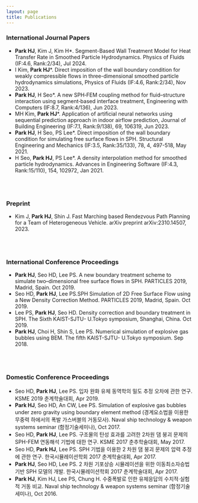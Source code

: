 ```yaml
---
layout: page
title: Publications
---
```


### International Journal Papers
* **Park HJ**, Kim J, Kim H*. Segment-Based Wall Treatment Model for Heat Transfer Rate in Smoothed Particle Hydrodynamics. Physics of Fluids (IF:4.6, Rank:2/34), Jul 2024.
* I Kim,	**Park HJ***. Direct imposition of the wall boundary condition for weakly compressible flows in three-dimensional smoothed particle hydrodynamics simulations, Physics of Fluids (IF:4.6, Rank:2/34), Nov 2023.
*	**Park HJ**, H Seo*. A new SPH‑FEM coupling method for fluid–structure interaction using segment‑based interface treatment, Engineering with Computers (IF:8.7, Rank:4/136), Jun 2023.
*	MH Kim, **Park HJ***. Application of artificial neural networks using sequential prediction approach in indoor airflow prediction, Journal of Building Engineering (IF:7.1, Rank:9/138), 69, 106319, Jun 2023.
*	**Park HJ**, H Seo, PS Lee*. Direct imposition of the wall boundary condition for simulating free surface flows in SPH. Structural Engineering and Mechanics (IF:3.5, Rank:35/133), 78, 4, 497-518, May 2021.
* H Seo, **Park HJ**, PS Lee*. A density interpolation method for smoothed particle hydrodynamics. Advances in Engineering Software (IF:4.3, Rank:15/110), 154, 102972, Jan 2021.
<br/>
<br/>

### Preprint
* Kim J, **Park HJ**, Shin J. Fast Marching based Rendezvous Path Planning for a Team of Heterogeneous Vehicle. arXiv preprint arXiv:2310.14507, 2023.
<br/>
<br/>

### International Conference Proceedings
* **Park HJ**, Seo HD, Lee PS. A new boundary treatment scheme to simulate two–dimensional free surface flows in SPH. PARTICLES 2019, Madrid, Spain. Oct 2019.
* Seo HD, **Park HJ**, Lee PS.SPH Simulation of 2D Free Surface Flow using a New Density Correction Method. PARTICLES 2019, Madrid, Spain. Oct 2019.
* Lee PS, **Park HJ**, Seo HD. Density correction and boundary treatment in SPH. The Sixth KAIST-SJTU- U.Tokyo symposium, Shanghai, China. Oct 2019.
* **Park HJ**, Choi H, Shin S, Lee PS. Numerical simulation of explosive gas bubbles using BEM. The fifth KAIST-SJTU- U.Tokyo symposium. Sep 2018.
<br/>
<br/>

### Domestic Conference Proceedings
* Seo HD, **Park HJ**, Lee PS. 입자 완화 유체 동역학의 밀도 추정 오차에 관한 연구. KSME 2019 춘계학술대회, Apr 2019.
* **Park HJ**, Seo HD, An CW, Lee PS. Simulation of explosive gas bubbles under zero gravity using boundary element method (경계요소법을 이용한 무중력 하에서의 폭발 가스버블의 거동모사). Naval ship technology & weapon systems seminar (함정기술세미나), Oct 2017.
* Seo HD, **Park HJ**, Lee PS. 구조물의 탄성 효과를 고려한 2차원 댐 붕괴 문제의 SPH-FEM 연동해석 기법에 대한 연구. KSME 2017 춘추학술대회, May 2017.
* Seo HD, **Park HJ**, Lee PS. SPH 기법을 이용한 2 차원 댐 붕괴 문제의 압력 추정에 관한 연구. 한국시뮬레이션학회 2017 춘계학술대회, Apr 2017.
* **Park HJ**, Seo HD, Lee PS. 2 차원 기포상승 시뮬레이션을 위한 이동최소자승법 기반 SPH 모델의 개발. 한국시뮬레이션학회 2017 춘계학술대회, Apr 2017.
* **Park HJ**, Kim HJ, Lee PS, Chung H. 수중폭발로 인한 유체응답의 수치적·실험적 거동 비교. Naval ship technology & weapon systems seminar (함정기술세미나), Oct 2016.
  
     
